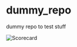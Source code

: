 # dummy_repo

dummy repo to test stuff






![Scorecard](https://raw.githubusercontent.com/flippybit/dummy_repo/main/SCORECARD_BADGE.svg)
